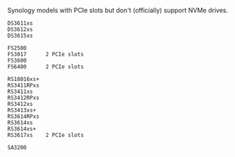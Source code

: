 Synology models with PCIe slots but don't (officially) support NVMe drives.
```
DS3611xs
DS3612xs
DS3615xs

FS2500
FS3017		2 PCIe slots
FS3600
FS6400		2 PCIe slots

RS18016xs+
RS3411RPxs
RS3411xs
RS3412RPxs
RS3412xs
RS3413xs+
RS3614RPxs
RS3614xs
RS3614xs+
RS3617xs	2 PCIe slots

SA3200
```